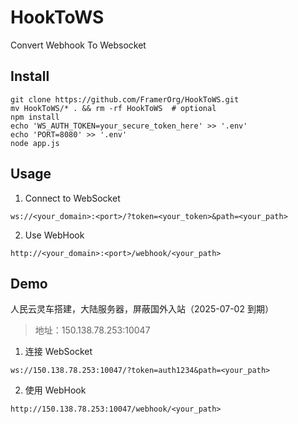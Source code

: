 # HookToWS

Convert Webhook To Websocket

## Install

```shell
git clone https://github.com/FramerOrg/HookToWS.git
mv HookToWS/* . && rm -rf HookToWS  # optional
npm install
echo 'WS_AUTH_TOKEN=your_secure_token_here' >> '.env'
echo 'PORT=8080' >> '.env'
node app.js
```

## Usage

1. Connect to WebSocket

```plaintext
ws://<your_domain>:<port>/?token=<your_token>&path=<your_path>
```

2. Use WebHook

```plaintext
http://<your_domain>:<port>/webhook/<your_path>
```

## Demo

人民云灵车搭建，大陆服务器，屏蔽国外入站（2025-07-02 到期）

> 地址：150.138.78.253:10047

1. 连接 WebSocket

```plaintext
ws://150.138.78.253:10047/?token=auth1234&path=<your_path>
```

2. 使用 WebHook

```plaintext
http://150.138.78.253:10047/webhook/<your_path>
```
